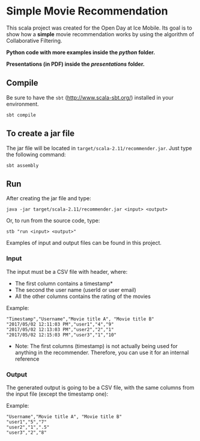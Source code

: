 # Simple Movie Recommendation

This scala project was created for the Open Day at Ice Mobile. Its goal is to show how a **simple**
movie recommendation works by using the algorithm of Collaborative Filtering.

**Python code with more examples inside the *python* folder.**

**Presentations (in PDF) inside the *presentations* folder.**

## Compile

Be sure to have the `sbt` (http://www.scala-sbt.org/) installed in your environment. 

`sbt compile`

## To create a jar file

The jar file will be located in `target/scala-2.11/recommender.jar`. Just type the following command:

`sbt assembly`

## Run

After creating the jar file and type:

`java -jar target/scala-2.11/recommender.jar <input> <output>`

Or, to run from the source code, type:

`stb "run <input> <output>"`

Examples of input and output files can be found in this project.

### Input

The input must be a CSV file with header, where:
 - The first column contains a timestamp*
 - The second the user name (userId or user email)
 - All the other columns contains the rating of the movies
 
Example:
```
"Timestamp","Username","Movie title A", "Movie title B"
"2017/05/02 12:11:03 PM","user1","4","9"
"2017/05/02 12:13:03 PM","user2","2","1"
"2017/05/02 12:15:03 PM","user3","1","10"
```

* Note: The first columns (timestamp) is not actually being used for anything in the recommender. Therefore, you can use it for an
internal reference

### Output

The generated output is going to be a CSV file, with the same columns from the input file (except the timestamp one):

Example:
```
"Username","Movie title A", "Movie title B"
"user1","5","7"
"user2","1",".5"
"user3","2","8"
```

